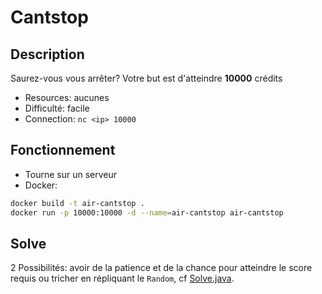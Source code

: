 # Cantstop

## Description

Saurez-vous vous arrêter?
Votre but est d'atteindre **10000** crédits

- Resources: aucunes
- Difficulté: facile
- Connection: `nc <ip> 10000`

## Fonctionnement

- Tourne sur un serveur
- Docker: 
```bash
docker build -t air-cantstop .
docker run -p 10000:10000 -d --name=air-cantstop air-cantstop
```

## Solve

2 Possibilités: avoir de la patience et de la chance pour atteindre le score requis ou tricher en répliquant le `Random`, cf [Solve.java](Solve.java).